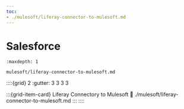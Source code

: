 ```yaml
---
toc:
- ./mulesoft/liferay-connector-to-mulesoft.md
---
```

# Salesforce

```{toctree}
:maxdepth: 1

mulesoft/liferay-connector-to-mulesoft.md
```

::::{grid} 2
:gutter: 3 3 3 3

:::{grid-item-card}  Liferay Connectory to Mulesoft
:link: ./mulesoft/liferay-connector-to-mulesoft.md
:::
::::

